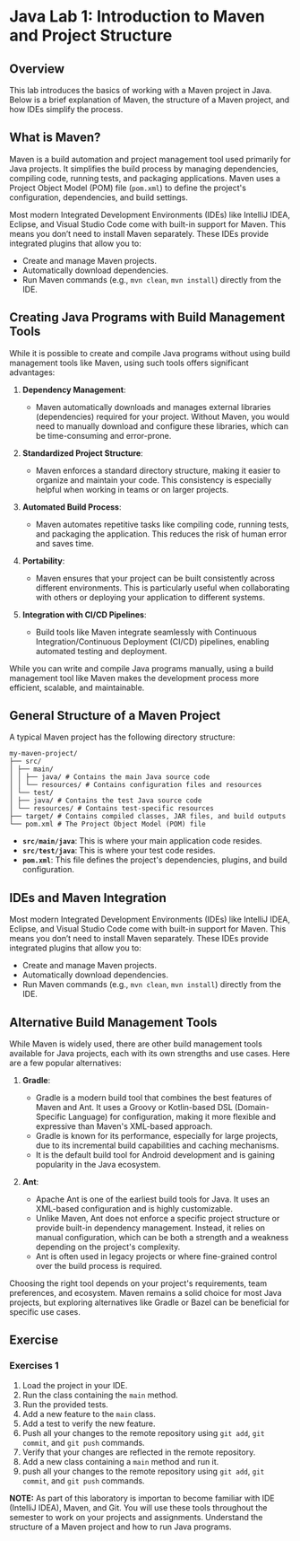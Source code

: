# Java Lab 1: Introduction to Maven and Project Structure

## Overview
This lab introduces the basics of working with a Maven project in Java. Below is a brief explanation of Maven, the structure of a Maven project, and how IDEs simplify the process.

## What is Maven?
Maven is a build automation and project management tool used primarily for Java projects. It simplifies the build process by managing dependencies, compiling code, running tests, and packaging applications. Maven uses a Project Object Model (POM) file (`pom.xml`) to define the project's configuration, dependencies, and build settings.

Most modern Integrated Development Environments (IDEs) like IntelliJ IDEA, Eclipse, and Visual Studio Code come with built-in support for Maven. This means you don’t need to install Maven separately. These IDEs provide integrated plugins that allow you to:
- Create and manage Maven projects.
- Automatically download dependencies.
- Run Maven commands (e.g., `mvn clean`, `mvn install`) directly from the IDE.

## Creating Java Programs with Build Management Tools
While it is possible to create and compile Java programs without using build management tools like Maven, using such tools offers significant advantages:

1. **Dependency Management**:
    - Maven automatically downloads and manages external libraries (dependencies) required for your project. Without Maven, you would need to manually download and configure these libraries, which can be time-consuming and error-prone.

2. **Standardized Project Structure**:
    - Maven enforces a standard directory structure, making it easier to organize and maintain your code. This consistency is especially helpful when working in teams or on larger projects.

3. **Automated Build Process**:
    - Maven automates repetitive tasks like compiling code, running tests, and packaging the application. This reduces the risk of human error and saves time.

4. **Portability**:
    - Maven ensures that your project can be built consistently across different environments. This is particularly useful when collaborating with others or deploying your application to different systems.

5. **Integration with CI/CD Pipelines**:
    - Build tools like Maven integrate seamlessly with Continuous Integration/Continuous Deployment (CI/CD) pipelines, enabling automated testing and deployment.

While you can write and compile Java programs manually, using a build management tool like Maven makes the development process more efficient, scalable, and maintainable.

## General Structure of a Maven Project
A typical Maven project has the following directory structure:

```
my-maven-project/
├── src/
│ ├── main/
│ │ ├── java/ # Contains the main Java source code
│ │ └── resources/ # Contains configuration files and resources
│ └── test/
│ ├── java/ # Contains the test Java source code
│ └── resources/ # Contains test-specific resources
├── target/ # Contains compiled classes, JAR files, and build outputs
└── pom.xml # The Project Object Model (POM) file
```

- **`src/main/java`**: This is where your main application code resides.
- **`src/test/java`**: This is where your test code resides.
- **`pom.xml`**: This file defines the project's dependencies, plugins, and build configuration.

## IDEs and Maven Integration
Most modern Integrated Development Environments (IDEs) like IntelliJ IDEA, Eclipse, and Visual Studio Code come with built-in support for Maven. This means you don’t need to install Maven separately. These IDEs provide integrated plugins that allow you to:
- Create and manage Maven projects.
- Automatically download dependencies.
- Run Maven commands (e.g., `mvn clean`, `mvn install`) directly from the IDE.

## Alternative Build Management Tools
While Maven is widely used, there are other build management tools available for Java projects, each with its own strengths and use cases. Here are a few popular alternatives:

1. **Gradle**:
   - Gradle is a modern build tool that combines the best features of Maven and Ant. It uses a Groovy or Kotlin-based DSL (Domain-Specific Language) for configuration, making it more flexible and expressive than Maven's XML-based approach.
   - Gradle is known for its performance, especially for large projects, due to its incremental build capabilities and caching mechanisms.
   - It is the default build tool for Android development and is gaining popularity in the Java ecosystem.

2. **Ant**:
   - Apache Ant is one of the earliest build tools for Java. It uses an XML-based configuration and is highly customizable.
   - Unlike Maven, Ant does not enforce a specific project structure or provide built-in dependency management. Instead, it relies on manual configuration, which can be both a strength and a weakness depending on the project's complexity.
   - Ant is often used in legacy projects or where fine-grained control over the build process is required.

Choosing the right tool depends on your project's requirements, team preferences, and ecosystem. Maven remains a solid choice for most Java projects, but exploring alternatives like Gradle or Bazel can be beneficial for specific use cases.

## Exercise

### Exercises 1

1. Load the project in your IDE.
2. Run the class containing the `main` method.
3. Run the provided tests.
4. Add a new feature to the `main` class.
5. Add a test to verify the new feature.
6. Push all your changes to the remote repository using `git add`, `git commit`, and `git push` commands.
7. Verify that your changes are reflected in the remote repository.
8. Add a new class containing a `main` method and run it.
9. push all your changes to the remote repository using `git add`, `git commit`, and `git push` commands.

**NOTE:** As part of this laboratory is importan to become familiar with IDE (IntelliJ IDEA), Maven, and Git. You will use these tools throughout the semester to work on your projects and assignments. Understand the structure of a Maven project and how to run Java programs. 
